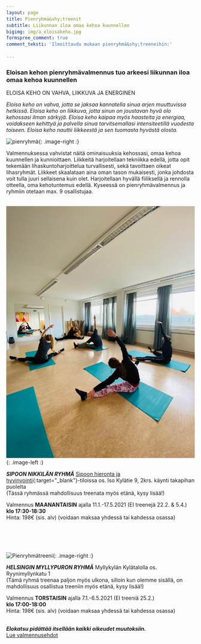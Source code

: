 ```yaml
---
layout: page
title: Pienryhmä&shy;treenit
subtitle: Liikunnan iloa omaa kehoa kuunnellen
bigimg: img/a_eloisakeho.jpg
formspree_comment: true
comment_teksti: 'Ilmoittaudu mukaan pienryhmä&shy;treeneihin:'

---
```

### **Eloisan kehon pienryhmä­valmennus**  tuo arkeesi liikunnan iloa omaa kehoa kuunnellen

<p></p>
<p class="otsikkolistapalkki">
ELOISA KEHO ON VAHVA, LIIKKUVA JA ENERGINEN
</p>

_Eloisa keho on vahva, jotta se jaksaa kannatella sinua arjen muuttuvissa hetkissä.
Eloisa keho on liikkuva, jotta sinun on joustavan hyvä olo kehossasi ilman särkyjä.
Eloisa keho kaipaa myös haasteita ja energiaa, voidakseen kehittyä ja palvella sinua tarvitsemallasi intensiteetillä
vuodesta toiseen. Eloisa keho nauttii liikkeestä ja sen tuomasta hyvästä olosta._

![pienryhmä](/img/pienryhmatreenit_3.jpg "Eloisan kehon pienryhmätreenit"){: .image-right :}

Valmennuksessa vahvistat näitä ominaisuuksia kehossasi, omaa kehoa kuunnellen ja kunnioittaen. Liikkeitä harjoitellaan tekniikka edellä, jotta opit tekemään lihaskuntoharjoittelua turvallisesti, sekä tavoittaen oikeat lihasryhmät. Liikkeet skaalataan aina oman tason mukaisesti, jonka johdosta voit tulla juuri sellaisena kuin olet. Harjoitellaan hyvällä fiiliksellä ja rennolla otteella, oma kehotuntemus edellä. Kyseessä on pienryhmävalmennus ja ryhmiin otetaan max. 9 osallistujaa. <br/><br/>

![Pienryhmätreeni](/img/Nikkila_treeni.jpg "Nikkilän pienryhmä"){: .image-left :}

**_SIPOON NIKKILÄN RYHMÄ_**
[Sipoon hieronta ja hyvinvointi](https://www.sipoonhierontajahyvinvointi.fi/){:target="_blank"}-tiloissa os. Iso Kylätie 9, 2krs. käynti takapihan puolelta  
(Tässä ryhmässä mahdollisuus treenata myös etänä, kysy lisää!)

Valmennus **MAANANTAISIN** ajalla 11.1.-17.5.2021 (EI treenejä 22.2. & 5.4.) **klo 17:30-18:30**  
Hinta: 198€ (sis. alv) (voidaan maksaa yhdessä tai kahdessa osassa)
<br/><br/>
<br/><br/>
<br/><br/>
![Pienryhmätreeni](/img/myllypuro.jpg "Myllypuron pienryhmä"){: .image-right :}

***HELSINGIN MYLLYPURON RYHMÄ***
Myllykylän Kylätalolla os. Ryynimyllynkatu 1  
(Tämä ryhmä treenaa paljon myös ulkona, silloin kun olemme sisällä, on mahdollisuus osallistua treeniin myös etänä, kysy lisää!)


Valmennus **TORSTAISIN** ajalla 7.1.-6.5.2021 (EI treeniä 25.2.)  
**klo 17:00-18:00**  
Hinta: 198€ (sis. alv) (voidaan maksaa yhdessä tai kahdessa osassa)
<br/><br/>

**_Elokatsu pidättää itsellään kaikki oikeudet muutoksiin._**  
[Lue valmennusehdot](/valmennusehdot)